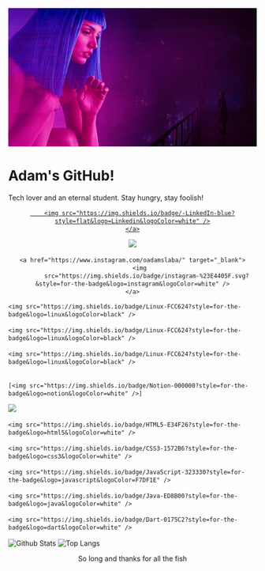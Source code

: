 <div align="center">
    <img src=".github/original.gif">
</div>

<h1 align="left">Adam's GitHub!</h1>

<div align="left">
    <p>Tech lover and an eternal student. Stay hungry, stay foolish!</p>
</div>

<div align="center">
    <a href="https://www.linkedin.com/in/eduardo-h-o" target="_blank">

        <img src="https://img.shields.io/badge/-LinkedIn-blue?style=flat&logo=Linkedin&logoColor=white" />
    </a>
</div>

<div align="center">
    <a href="https://www.linkedin.com/in/slabadack/" target="_blank">
        <img
            src="https://img.shields.io/badge/linkedin-%230077B5.svg?&style=for-the-badge&logo=linkedin&logoColor=white" />
    </a>

    <a href="https://www.instagram.com/oadamslaba/" target="_blank">
        <img
            src="https://img.shields.io/badge/instagram-%23E4405F.svg?&style=for-the-badge&logo=instagram&logoColor=white" />
    </a>
</div>

<div>

    <img src="https://img.shields.io/badge/Linux-FCC624?style=for-the-badge&logo=linux&logoColor=black" />

    <img src="https://img.shields.io/badge/Linux-FCC624?style=for-the-badge&logo=linux&logoColor=black" />

    <img src="https://img.shields.io/badge/Linux-FCC624?style=for-the-badge&logo=linux&logoColor=black" />


    [<img src="https://img.shields.io/badge/Notion-000000?style=for-the-badge&logo=notion&logoColor=white" />]

</div>

<div>
    <img src="https://img.shields.io/badge/Python-FFD43B?style=for-the-badge&logo=python&logoColor=darkgreen" />

    <img src="https://img.shields.io/badge/HTML5-E34F26?style=for-the-badge&logo=html5&logoColor=white" />

    <img src="https://img.shields.io/badge/CSS3-1572B6?style=for-the-badge&logo=css3&logoColor=white" />

    <img src="https://img.shields.io/badge/JavaScript-323330?style=for-the-badge&logo=javascript&logoColor=F7DF1E" />

    <img src="https://img.shields.io/badge/Java-ED8B00?style=for-the-badge&logo=java&logoColor=white" />

    <img src="https://img.shields.io/badge/Dart-0175C2?style=for-the-badge&logo=dart&logoColor=white" />
</div>

<p>
    <img align="center"
        src="https://github-readme-stats.vercel.app/api?username=arslabadack&theme=radical&show_icons=true&count_private=true?&include_all_commits=true"
        alt="Github Stats" height="165" />
    <img align="center"
        src="https://github-readme-stats.vercel.app/api/top-langs/?username=arslabadack&layout=compact&theme=radical"
        alt="Top Langs" height="165" />
</p>

<div align="center">
    <p>So long and thanks for all the fish </p>
</div>